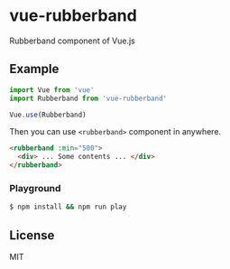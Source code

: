 # vue-rubberband

Rubberband component of Vue.js

## Example

```js
import Vue from 'vue'
import Rubberband from 'vue-rubberband'

Vue.use(Rubberband)
```

Then you can use `<rubberband>` component in anywhere.

```html
<rubberband :min="500">
  <div> ... Some contents ... </div>
</rubberband>
```

### Playground

```bash
$ npm install && npm run play
```

## License

MIT
